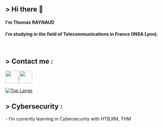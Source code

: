 <h2>> Hi there 👋</h2>
<h4>I'm Thomas RAYNAUD</h4>
<h4>I'm studying in the field of Telecommunications in France (INSA Lyon).</h4>
<br>
<h2>> Contact me :</h2>
<p align="left">
  <a href="https://www.linkedin.com/in/thomas-raynaud-69a6ab252/" target="blank">
    <img align="center" src="https://cdn-icons-png.flaticon.com/512/3536/3536505.png" alt="" width="40" />
  </a>
  <a href="mailto:thomas.raynaud@edu.univ-fcomte.fr" target="blank">
    <img align="center" src="https://cdn-icons-png.flaticon.com/512/758/758584.png" alt="" width="40" />
  </a>
</p>


[![Top Langs](https://github-readme-stats.vercel.app/api/top-langs/?username=thomasraynaud&layout=compact)](https://github.com/thomasraynaud/github-readme-stats)


<h2 align="left">> Cybersecurity :</h2>
- I’m currently learning in Cybersecurity with HTB,RM, THM
